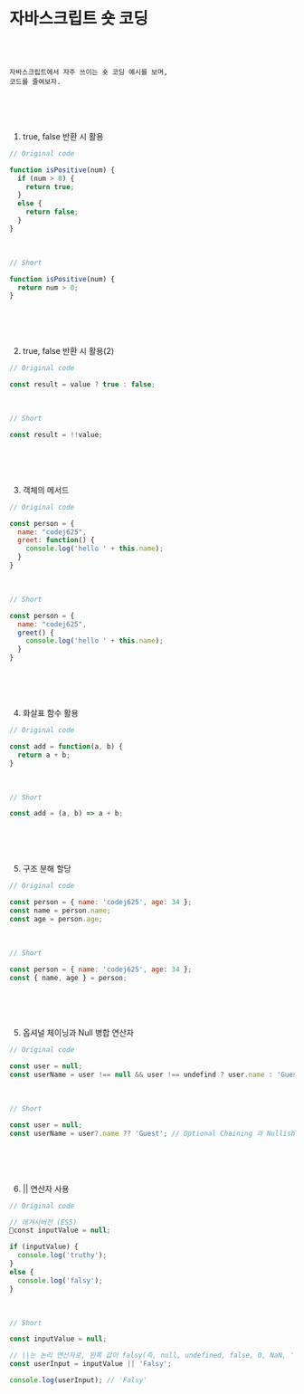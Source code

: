# 자바스크립트 숏 코딩

<br /><br />

```
자바스크립트에서 자주 쓰이는 숏 코딩 예시를 보며,
코드를 줄여보자.
```

<br /><br /><br />

1. true, false 반환 시 활용

```javascript
// Original code

function isPositive(num) {
  if (num > 0) {
    return true;
  } 
  else {
    return false;
  }
}
```

<br />

```javascript
// Short

function isPositive(num) {
  return num > 0;
}
```

<br /><br /><br />

2. true, false 반환 시 활용(2)

```javascript
// Original code

const result = value ? true : false;
```

<br />

```javascript
// Short

const result = !!value;
```

<br /><br /><br />

3. 객체의 메서드

```javascript
// Original code

const person = {
  name: "codej625",
  greet: function() {
    console.log('hello ' + this.name);
  }
}
```

<br />

```javascript
// Short

const person = {
  name: "codej625",
  greet() {
    console.log('hello ' + this.name);
  }
}
```

<br /><br /><br />

4. 화살표 함수 활용

```javascript
// Original code

const add = function(a, b) {
  return a + b;
}
```

<br />

```javascript
// Short

const add = (a, b) => a + b;
```

<br /><br /><br />

5. 구조 분해 할당

```javascript
// Original code

const person = { name: 'codej625', age: 34 };
const name = person.name;
const age = person.age;
```

<br />

```javascript
// Short

const person = { name: 'codej625', age: 34 };
const { name, age } = person;
```

<br /><br /><br />

5. 옵셔널 체이닝과 Null 병합 연산자

```javascript
// Original code

const user = null;
const userName = user !== null && user !== undefind ? user.name : 'Guest';
```

<br />

```javascript
// Short

const user = null;
const userName = user?.name ?? 'Guest'; // Optional Chaining 과 Nullish Coalescing
```

<br /><br /><br />

6. || 연산자 사용

```javascript
// Original code

// 레거시버전 (ES5)
const inputValue = null;

if (inputValue) {
  console.log('truthy');
}
else {
  console.log('falsy');
}
```

<br />

```javascript
// Short

const inputValue = null;

// ||는 논리 연산자로, 왼쪽 값이 falsy(즉, null, undefined, false, 0, NaN, '' 등)라면 오른쪽 값을 사용한다.
const userInput = inputValue || 'Falsy';

console.log(userInput); // 'Falsy'
```
